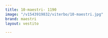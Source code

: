 ```yaml
---
title: 10-maestri- 1190
image: "/v1543919832/viterbo/10-maestri.jpg"
brand: maestri
layout: vestito

---
```

